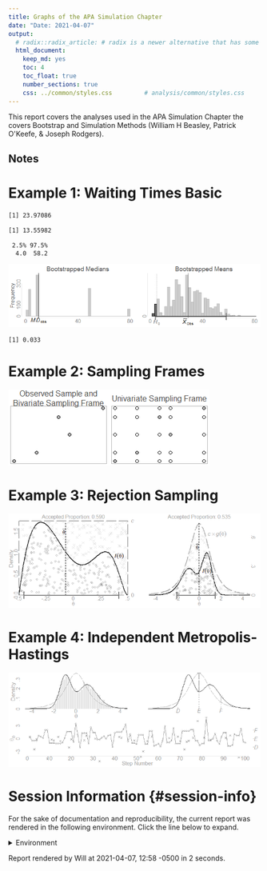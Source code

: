 ```yaml
---
title: Graphs of the APA Simulation Chapter
date: "Date: 2021-04-07"
output:
  # radix::radix_article: # radix is a newer alternative that has some advantages over `html_document`.
  html_document:
    keep_md: yes
    toc: 4
    toc_float: true
    number_sections: true
    css: ../common/styles.css         # analysis/common/styles.css
---
```


This report covers the analyses used in the APA Simulation Chapter the covers Bootstrap and Simulation Methods (William H Beasley, Patrick O'Keefe, & Joseph Rodgers).

<!--  Set the working directory to the repository's base directory; this assumes the report is nested inside of two directories.-->


<!-- Set the report-wide options, and point to the external code file. -->


<!-- Load 'sourced' R files.  Suppress the output when loading sources. -->


<!-- Load packages, or at least verify they're available on the local machine.  Suppress the output when loading packages. -->


<!-- Load any global functions and variables declared in the R file.  Suppress the output. -->


<!-- Declare any global functions specific to a Rmd output.  Suppress the output. -->


<!-- Load the datasets.   -->


<!-- Tweak the datasets.   -->


Notes
---------------------------------------------------------------------------


Example 1: Waiting Times Basic 
===========================================================================


```
[1] 23.97086
```

```
[1] 13.55982
```

```
 2.5% 97.5% 
  4.0  58.2 
```

![](figure-png/waiting-times-basic-1.png)<!-- -->

```
[1] 0.033
```

Example 2: Sampling Frames 
===========================================================================

![](figure-png/sampling-frame-1.png)<!-- -->

Example 3: Rejection Sampling
===========================================================================

![](figure-png/rejection-sampling-1.png)<!-- -->

Example 4: Independent Metropolis-Hastings
===========================================================================

![](figure-png/independent-metropolis-hastings-1.png)<!-- -->

Session Information {#session-info}
===========================================================================

For the sake of documentation and reproducibility, the current report was rendered in the following environment.  Click the line below to expand.

<details>
  <summary>Environment <span class="glyphicon glyphicon-plus-sign"></span></summary>

```
- Session info ---------------------------------------------------------------
 setting  value                                      
 version  R version 4.0.4 Patched (2021-02-17 r80031)
 os       Windows >= 8 x64                           
 system   x86_64, mingw32                            
 ui       RTerm                                      
 language (EN)                                       
 collate  English_United States.1252                 
 ctype    English_United States.1252                 
 tz       America/Chicago                            
 date     2021-04-07                                 

- Packages -------------------------------------------------------------------
 package     * version date       lib source        
 assertthat    0.2.1   2019-03-21 [1] CRAN (R 4.0.0)
 bslib         0.2.4   2021-01-25 [1] CRAN (R 4.0.3)
 cachem        1.0.4   2021-02-13 [1] CRAN (R 4.0.4)
 callr         3.6.0   2021-03-28 [1] CRAN (R 4.0.4)
 cli           2.3.1   2021-02-23 [1] CRAN (R 4.0.4)
 crayon        1.4.1   2021-02-08 [1] CRAN (R 4.0.3)
 DBI           1.1.1   2021-01-15 [1] CRAN (R 4.0.3)
 debugme       1.1.0   2017-10-22 [1] CRAN (R 4.0.0)
 desc          1.3.0   2021-03-05 [1] CRAN (R 4.0.4)
 devtools      2.3.2   2020-09-18 [1] CRAN (R 4.0.2)
 digest        0.6.27  2020-10-24 [1] CRAN (R 4.0.3)
 dplyr         1.0.5   2021-03-05 [1] CRAN (R 4.0.4)
 ellipsis      0.3.1   2020-05-15 [1] CRAN (R 4.0.0)
 evaluate      0.14    2019-05-28 [1] CRAN (R 4.0.0)
 fansi         0.4.2   2021-01-15 [1] CRAN (R 4.0.3)
 fastmap       1.1.0   2021-01-25 [1] CRAN (R 4.0.3)
 fs            1.5.0   2020-07-31 [1] CRAN (R 4.0.2)
 generics      0.1.0   2020-10-31 [1] CRAN (R 4.0.2)
 glue          1.4.2   2020-08-27 [1] CRAN (R 4.0.2)
 highr         0.8     2019-03-20 [1] CRAN (R 4.0.0)
 htmltools     0.5.1.1 2021-01-22 [1] CRAN (R 4.0.3)
 import        1.2.0   2020-09-24 [1] CRAN (R 4.0.2)
 jquerylib     0.1.3   2020-12-17 [1] CRAN (R 4.0.3)
 jsonlite      1.7.2   2020-12-09 [1] CRAN (R 4.0.3)
 knitr       * 1.31    2021-01-27 [1] CRAN (R 4.0.3)
 lifecycle     1.0.0   2021-02-15 [1] CRAN (R 4.0.4)
 magrittr      2.0.1   2020-11-17 [1] CRAN (R 4.0.3)
 memoise       2.0.0   2021-01-26 [1] CRAN (R 4.0.3)
 pillar        1.5.1   2021-03-05 [1] CRAN (R 4.0.4)
 pkgbuild      1.2.0   2020-12-15 [1] CRAN (R 4.0.3)
 pkgconfig     2.0.3   2019-09-22 [1] CRAN (R 4.0.0)
 pkgload       1.2.0   2021-02-23 [1] CRAN (R 4.0.4)
 prettyunits   1.1.1   2020-01-24 [1] CRAN (R 4.0.0)
 processx      3.5.0   2021-03-23 [1] CRAN (R 4.0.4)
 ps            1.6.0   2021-02-28 [1] CRAN (R 4.0.4)
 purrr         0.3.4   2020-04-17 [1] CRAN (R 4.0.0)
 R6            2.5.0   2020-10-28 [1] CRAN (R 4.0.2)
 remotes       2.2.0   2020-07-21 [1] CRAN (R 4.0.2)
 rlang         0.4.10  2020-12-30 [1] CRAN (R 4.0.3)
 rmarkdown     2.7     2021-02-19 [1] CRAN (R 4.0.4)
 rprojroot     2.0.2   2020-11-15 [1] CRAN (R 4.0.2)
 sass          0.3.1   2021-01-24 [1] CRAN (R 4.0.3)
 sessioninfo   1.1.1   2018-11-05 [1] CRAN (R 4.0.0)
 stringi       1.5.3   2020-09-09 [1] CRAN (R 4.0.2)
 stringr       1.4.0   2019-02-10 [1] CRAN (R 4.0.0)
 testthat      3.0.2   2021-02-14 [1] CRAN (R 4.0.4)
 tibble        3.1.0   2021-02-25 [1] CRAN (R 4.0.4)
 tidyselect    1.1.0   2020-05-11 [1] CRAN (R 4.0.0)
 usethis       2.0.1   2021-02-10 [1] CRAN (R 4.0.3)
 utf8          1.2.1   2021-03-12 [1] CRAN (R 4.0.4)
 vctrs         0.3.7   2021-03-29 [1] CRAN (R 4.0.4)
 withr         2.4.1   2021-01-26 [1] CRAN (R 4.0.3)
 xfun          0.22    2021-03-11 [1] CRAN (R 4.0.4)
 yaml          2.2.1   2020-02-01 [1] CRAN (R 4.0.0)

[1] D:/Projects/RLibraries
[2] D:/Users/Will/Documents/R/win-library/4.0
[3] C:/Program Files/R/R-4.0.4patched/library
```
</details>



Report rendered by Will at 2021-04-07, 12:58 -0500 in 2 seconds.
